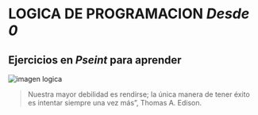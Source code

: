# LOGICA DE PROGRAMACION _Desde 0_

Ejercicios en **_Pseint_** para aprender 
---
![imagen logica](https://cursin.net/wp-content/uploads/2023/08/logica-programacion-cursin-gratis.jpg.webp)

> Nuestra mayor debilidad es rendirse; la única  manera de tener éxito es intentar siempre una  vez más”, Thomas A. Edison.


